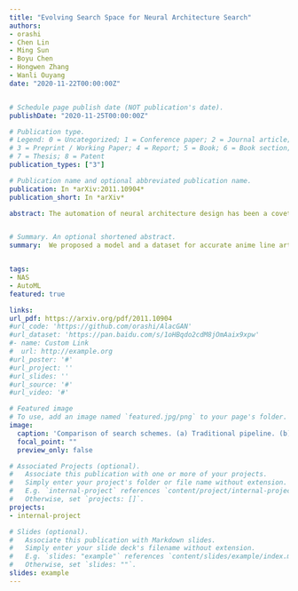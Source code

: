 ```yaml
---
title: "Evolving Search Space for Neural Architecture Search"
authors:
- orashi
- Chen Lin
- Ming Sun
- Boyu Chen
- Hongwen Zhang
- Wanli Ouyang
date: "2020-11-22T00:00:00Z"


# Schedule page publish date (NOT publication's date).
publishDate: "2020-11-25T00:00:00Z"

# Publication type.
# Legend: 0 = Uncategorized; 1 = Conference paper; 2 = Journal article;
# 3 = Preprint / Working Paper; 4 = Report; 5 = Book; 6 = Book section;
# 7 = Thesis; 8 = Patent
publication_types: ["3"]

# Publication name and optional abbreviated publication name.
publication: In *arXiv:2011.10904*
publication_short: In *arXiv*

abstract: The automation of neural architecture design has been a coveted alternative to human experts. Recent works have small search space, which is easier to optimize but has a limited upper bound of the optimal solution. Extra human design is needed for those methods to propose a more suitable space with respect to the specific task and algorithm capacity. To further enhance the degree of automation for neural architecture search, we present a Neural Search-space Evolution (NSE) scheme that iteratively amplifies the results from the previous effort by maintaining an optimized search space subset. This design minimizes the necessity of a well-designed search space. We further extend the flexibility of obtainable architectures by introducing a learnable multi-branch setting. By employing the proposed method, a consistent performance gain is achieved during a progressive search over upcoming search spaces. We achieve 77.3% top-1 retrain accuracy on ImageNet with 333M FLOPs, which yielded a state-of-the-art performance among previous auto-generated architectures that do not involve knowledge distillation or weight pruning. When the latency constraint is adopted, our result also performs better than the previous best-performing mobile models with a 77.9% Top-1 retrain accuracy.


# Summary. An optional shortened abstract.
summary:  We proposed a model and a dataset for accurate anime line art colorization. This model improved the visual result over the previously proposed methods.


tags:
- NAS
- AutoML
featured: true

links:
url_pdf: https://arxiv.org/pdf/2011.10904
#url_code: 'https://github.com/orashi/AlacGAN'
#url_dataset: 'https://pan.baidu.com/s/1oHBqdo2cdM8jOmAaix9xpw'
#- name: Custom Link
#  url: http://example.org
#url_poster: '#'
#url_project: ''
#url_slides: ''
#url_source: '#'
#url_video: '#'

# Featured image
# To use, add an image named `featured.jpg/png` to your page's folder. 
image:
  caption: 'Comparison of search schemes. (a) Traditional pipeline. (b) Our proposed search space evolving pipeline.'
  focal_point: ""
  preview_only: false

# Associated Projects (optional).
#   Associate this publication with one or more of your projects.
#   Simply enter your project's folder or file name without extension.
#   E.g. `internal-project` references `content/project/internal-project/index.md`.
#   Otherwise, set `projects: []`.
projects:
- internal-project

# Slides (optional).
#   Associate this publication with Markdown slides.
#   Simply enter your slide deck's filename without extension.
#   E.g. `slides: "example"` references `content/slides/example/index.md`.
#   Otherwise, set `slides: ""`.
slides: example
---
```


